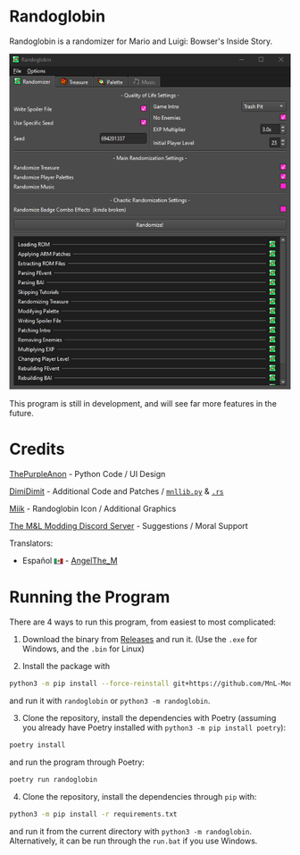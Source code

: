 # Randoglobin
Randoglobin is a randomizer for Mario and Luigi: Bowser's Inside Story.

![Screenshot of Randoglobin](docs/screenshot.png)

This program is still in development, and will see far more features in the future.

# Credits
[ThePurpleAnon](https://bsky.app/profile/thepurpleanon.bsky.social) - Python Code / UI Design

[DimiDimit](https://github.com/DimiDimit) - Additional Code and Patches / [`mnllib.py`](https://github.com/MnL-Modding/mnllib.py) & [`.rs`](https://github.com/MnL-Modding/mnllib.rs)

[Miik](https://bsky.app/profile/miikheaven.bsky.social) - Randoglobin Icon / Additional Graphics

[The M&L Modding Discord Server](https://discord.gg/rhJ6HGyymJ) - Suggestions / Moral Support

Translators:
- Español <img alt="NA-ES Flag" src="randoglobin/lang/NA-ES.png" align="center"/> - [AngelThe_M](https://bsky.app/profile/angelthem.bsky.social)

# Running the Program
There are 4 ways to run this program, from easiest to most complicated:

1. Download the binary from [Releases](https://github.com/MnL-Modding/Randoglobin/releases) and run it. (Use the `.exe` for Windows, and the `.bin` for Linux)

2. Install the package with
```bash
python3 -m pip install --force-reinstall git+https://github.com/MnL-Modding/Randoglobin
```
and run it with `randoglobin` or `python3 -m randoglobin`.

3. Clone the repository, install the dependencies with Poetry (assuming you already have Poetry installed with `python3 -m pip install poetry`):
```bash
poetry install
```
and run the program through Poetry:
```bash
poetry run randoglobin
```

4. Clone the repository, install the dependencies through `pip` with:
```bash
python3 -m pip install -r requirements.txt
```
and run it from the current directory with `python3 -m randoglobin`. Alternatively, it can be run through the `run.bat` if you use Windows.
